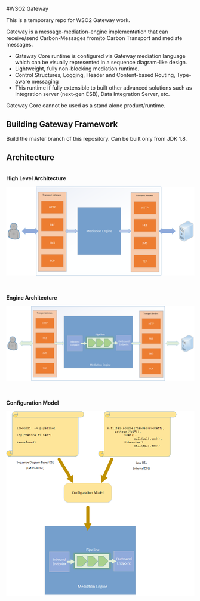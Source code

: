 #WSO2 Gateway

This is a temporary repo for WSO2 Gateway work.

Gateway is a message-mediation-engine implementation that can receive/send Carbon-Messages 
from/to Carbon Transport and mediate messages. 

- Gateway Core runtime is configured via Gateway mediation language 
which can be visually represented in a sequence diagram-like design.   
- Lightweight, fully non-blocking mediation runtime. 
- Control Structures, Logging, Header and Content-based Routing, Type-aware messaging
- This runtime if fully extensible to built other advanced solutions such as Integration server (next-gen ESB), Data Integration Server, etc. 

Gateway Core cannot be used as a stand alone product/runtime. 


Building Gateway Framework
--------------------------

Build the master branch of this repository.
Can be built only from JDK 1.8.



Architecture
------------

<br/>
<b>High Level Architecture</b>
<br/>

![alt tag](docs/gw-architecture.png)



<br/><br/>
<b>Engine Architecture</b>
<br/>

![alt tag](docs/engine-architecture.png)



<br/><br/>
<b>Configuration Model</b>
<br/>

![alt tag](docs/config-model.png)

